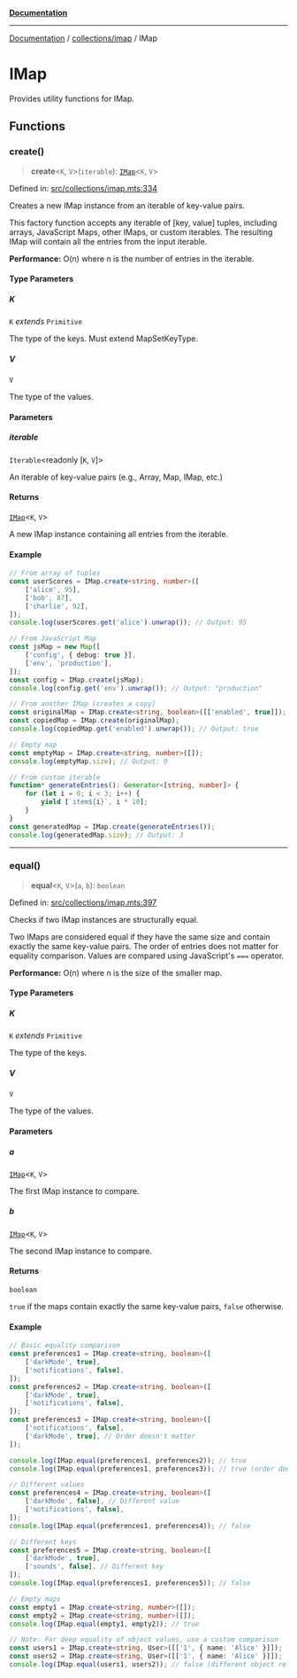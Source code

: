 [**Documentation**](../../../README.md)

---

[Documentation](../../../README.md) / [collections/imap](../README.md) / IMap

# IMap

Provides utility functions for IMap.

## Functions

### create()

> **create**\<`K`, `V`\>(`iterable`): [`IMap`](../README.md#imap)\<`K`, `V`\>

Defined in: [src/collections/imap.mts:334](https://github.com/noshiro-pf/ts-data-forge/blob/main/src/collections/imap.mts#L334)

Creates a new IMap instance from an iterable of key-value pairs.

This factory function accepts any iterable of [key, value] tuples, including arrays,
JavaScript Maps, other IMaps, or custom iterables. The resulting IMap will contain
all the entries from the input iterable.

**Performance:** O(n) where n is the number of entries in the iterable.

#### Type Parameters

##### K

`K` _extends_ `Primitive`

The type of the keys. Must extend MapSetKeyType.

##### V

`V`

The type of the values.

#### Parameters

##### iterable

`Iterable`\<readonly \[`K`, `V`\]\>

An iterable of key-value pairs (e.g., Array, Map, IMap, etc.)

#### Returns

[`IMap`](../README.md#imap)\<`K`, `V`\>

A new IMap instance containing all entries from the iterable.

#### Example

```typescript
// From array of tuples
const userScores = IMap.create<string, number>([
    ['alice', 95],
    ['bob', 87],
    ['charlie', 92],
]);
console.log(userScores.get('alice').unwrap()); // Output: 95

// From JavaScript Map
const jsMap = new Map([
    ['config', { debug: true }],
    ['env', 'production'],
]);
const config = IMap.create(jsMap);
console.log(config.get('env').unwrap()); // Output: "production"

// From another IMap (creates a copy)
const originalMap = IMap.create<string, boolean>([['enabled', true]]);
const copiedMap = IMap.create(originalMap);
console.log(copiedMap.get('enabled').unwrap()); // Output: true

// Empty map
const emptyMap = IMap.create<string, number>([]);
console.log(emptyMap.size); // Output: 0

// From custom iterable
function* generateEntries(): Generator<[string, number]> {
    for (let i = 0; i < 3; i++) {
        yield [`item${i}`, i * 10];
    }
}
const generatedMap = IMap.create(generateEntries());
console.log(generatedMap.size); // Output: 3
```

---

### equal()

> **equal**\<`K`, `V`\>(`a`, `b`): `boolean`

Defined in: [src/collections/imap.mts:397](https://github.com/noshiro-pf/ts-data-forge/blob/main/src/collections/imap.mts#L397)

Checks if two IMap instances are structurally equal.

Two IMaps are considered equal if they have the same size and contain exactly the same
key-value pairs. The order of entries does not matter for equality comparison.
Values are compared using JavaScript's `===` operator.

**Performance:** O(n) where n is the size of the smaller map.

#### Type Parameters

##### K

`K` _extends_ `Primitive`

The type of the keys.

##### V

`V`

The type of the values.

#### Parameters

##### a

[`IMap`](../README.md#imap)\<`K`, `V`\>

The first IMap instance to compare.

##### b

[`IMap`](../README.md#imap)\<`K`, `V`\>

The second IMap instance to compare.

#### Returns

`boolean`

`true` if the maps contain exactly the same key-value pairs, `false` otherwise.

#### Example

```typescript
// Basic equality comparison
const preferences1 = IMap.create<string, boolean>([
    ['darkMode', true],
    ['notifications', false],
]);
const preferences2 = IMap.create<string, boolean>([
    ['darkMode', true],
    ['notifications', false],
]);
const preferences3 = IMap.create<string, boolean>([
    ['notifications', false],
    ['darkMode', true], // Order doesn't matter
]);

console.log(IMap.equal(preferences1, preferences2)); // true
console.log(IMap.equal(preferences1, preferences3)); // true (order doesn't matter)

// Different values
const preferences4 = IMap.create<string, boolean>([
    ['darkMode', false], // Different value
    ['notifications', false],
]);
console.log(IMap.equal(preferences1, preferences4)); // false

// Different keys
const preferences5 = IMap.create<string, boolean>([
    ['darkMode', true],
    ['sounds', false], // Different key
]);
console.log(IMap.equal(preferences1, preferences5)); // false

// Empty maps
const empty1 = IMap.create<string, number>([]);
const empty2 = IMap.create<string, number>([]);
console.log(IMap.equal(empty1, empty2)); // true

// Note: For deep equality of object values, use a custom comparison
const users1 = IMap.create<string, User>([['1', { name: 'Alice' }]]);
const users2 = IMap.create<string, User>([['1', { name: 'Alice' }]]);
console.log(IMap.equal(users1, users2)); // false (different object references)
```
